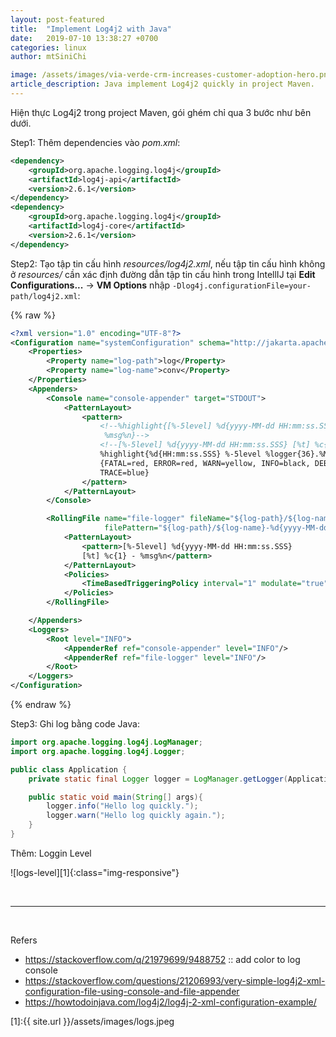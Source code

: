 ```yaml
---
layout: post-featured
title:  "Implement Log4j2 with Java"
date:   2019-07-10 13:38:27 +0700
categories: linux
author: mtSiniChi

image: /assets/images/via-verde-crm-increases-customer-adoption-hero.png
article_description: Java implement Log4j2 quickly in project Maven.
---
```


Hiện thực Log4j2 trong project Maven, gói ghém chỉ qua 3 bước như bên dưới.

Step1: Thêm dependencies vào *pom.xml*:

```xml
<dependency>
    <groupId>org.apache.logging.log4j</groupId>
    <artifactId>log4j-api</artifactId>
    <version>2.6.1</version>
</dependency>
<dependency>
    <groupId>org.apache.logging.log4j</groupId>
    <artifactId>log4j-core</artifactId>
    <version>2.6.1</version>
</dependency>
```

Step2: Tạo tập tin cấu hình *resources/log4j2.xml*, nếu tập tin cấu hình không ở *resources/* cần xác định đường dẫn tập tin cấu hình trong IntellIJ tại **Edit Configurations...** -> **VM Options** nhập `-Dlog4j.configurationFile=your-path/log4j2.xml`:

{% raw %}

```xml
<?xml version="1.0" encoding="UTF-8"?>
<Configuration name="systemConfiguration" schema="http://jakarta.apache.org/log4j2/">
    <Properties>
        <Property name="log-path">log</Property>
        <Property name="log-name">conv</Property>
    </Properties>
    <Appenders>
        <Console name="console-appender" target="STDOUT">
            <PatternLayout>
                <pattern>
                    <!--%highlight{[%-5level] %d{yyyy-MM-dd HH:mm:ss.SSS} [%t] %c{1} -
                     %msg%n}-->
                    <!--[%-5level] %d{yyyy-MM-dd HH:mm:ss.SSS} [%t] %c{1} - %msg%n-->
                    %highlight{%d{HH:mm:ss.SSS} %-5level %logger{36}.%M() @%L - %msg%n}
                    {FATAL=red, ERROR=red, WARN=yellow, INFO=black, DEBUG=green, 
                    TRACE=blue}
                </pattern>
            </PatternLayout>
        </Console>

        <RollingFile name="file-logger" fileName="${log-path}/${log-name}.log"
                     filePattern="${log-path}/${log-name}-%d{yyyy-MM-dd}.log">
            <PatternLayout>
                <pattern>[%-5level] %d{yyyy-MM-dd HH:mm:ss.SSS} 
                [%t] %c{1} - %msg%n</pattern>
            </PatternLayout>
            <Policies>
                <TimeBasedTriggeringPolicy interval="1" modulate="true"/>
            </Policies>
        </RollingFile>

    </Appenders>
    <Loggers>
        <Root level="INFO">
            <AppenderRef ref="console-appender" level="INFO"/>
            <AppenderRef ref="file-logger" level="INFO"/>
        </Root>
    </Loggers>
</Configuration>
```

{% endraw %}

Step3: Ghi log bằng code Java:

```java
import org.apache.logging.log4j.LogManager;
import org.apache.logging.log4j.Logger;

public class Application {
    private static final Logger logger = LogManager.getLogger(Application.class);

    public static void main(String[] args){
        logger.info("Hello log quickly.");
        logger.warn("Hello log quickly again.");
    }
}
```

Thêm: Loggin Level

![logs-level][1]{:class="img-responsive"}

<br>

---

<br>

Refers

- https://stackoverflow.com/q/21979699/9488752 :: add color to log console
- https://stackoverflow.com/questions/21206993/very-simple-log4j2-xml-configuration-file-using-console-and-file-appender
- https://howtodoinjava.com/log4j2/log4j-2-xml-configuration-example/

[1]:{{ site.url }}/assets/images/logs.jpeg
